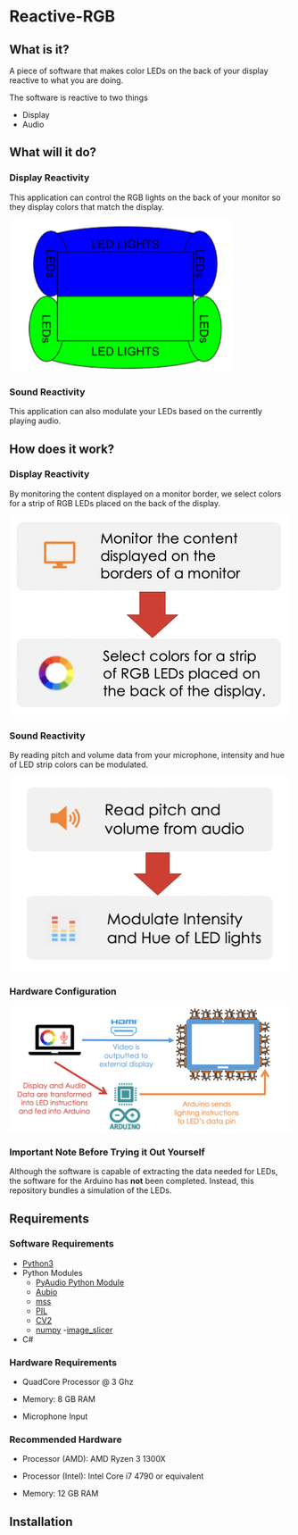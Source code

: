 # Reactive-RGB

## What is it?

A piece of software that makes color LEDs on the back of your display reactive to what you are doing.

The software is reactive to two things 
- Display
- Audio

## What will it do?

### Display Reactivity

This application can control the RGB lights on the back of your monitor so they display colors that match the display. 

<img src="./Images/example_led.png" alt="drawing" width="400"/>

### Sound Reactivity

This application can also modulate your LEDs based on the currently playing audio. 

## How does it work?

### Display Reactivity 

By monitoring the content displayed on a monitor border, we select colors for a strip of RGB LEDs placed on the back of the display.

<img src="./Images/display_reactivity.png" alt="drawing" width="500"/>


### Sound Reactivity 

By reading pitch and volume data from your microphone, intensity and hue of LED strip colors can be modulated. 


<img src="./Images/sound_reactivity.png" alt="drawing" width="500"/>


### Hardware Configuration

<img src="./Images/hardware_conf.png" alt="drawing" width="700"/>

### Important Note Before Trying it Out Yourself

Although the software is capable of extracting the data needed for LEDs, the software for the Arduino has **not** been completed. 
Instead, this repository bundles a simulation of the LEDs. 

## Requirements

### Software Requirements

- [Python3](https://www.python.org/downloads/) 
- Python Modules
  - [PyAudio Python Module](https://people.csail.mit.edu/hubert/pyaudio/)
  - [Aubio](https://github.com/aubio/aubio)
  - [mss](https://python-mss.readthedocs.io/installation.html)
  - [PIL](https://pythonware.com/products/pil/)
  - [CV2](https://opencv-python-tutroals.readthedocs.io/en/latest/py_tutorials/py_setup/py_table_of_contents_setup/py_table_of_contents_setup.html)
  - [numpy](https://www.scipy.org/install.html)
  -[image_slicer](https://pypi.org/project/image_slicer/)
- C#

### Hardware Requirements 

- QuadCore Processor @ 3 Ghz

- Memory: 8 GB RAM

- Microphone Input

### Recommended Hardware 

- Processor (AMD): AMD Ryzen 3 1300X

- Processor (Intel): Intel Core i7 4790 or equivalent

- Memory: 12 GB RAM

## Installation



